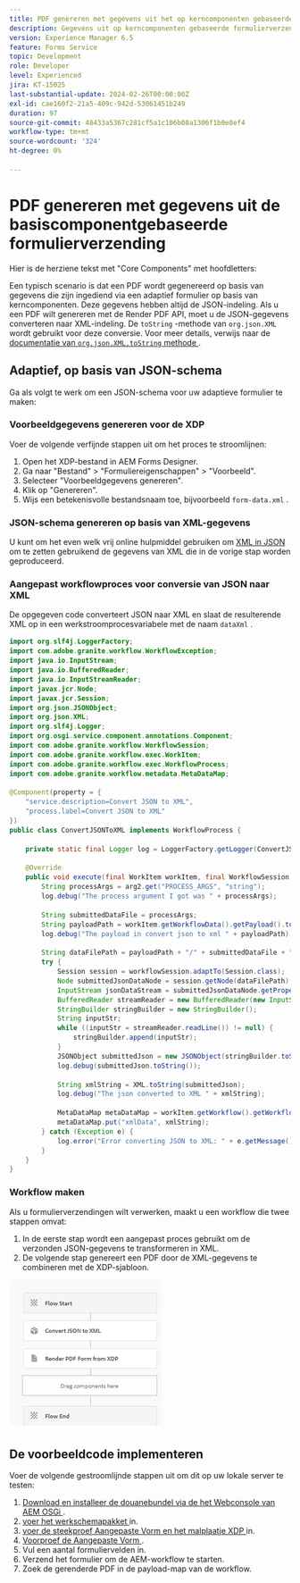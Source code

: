 ```yaml
---
title: PDF genereren met gegevens uit het op kerncomponenten gebaseerde adaptieve formulier
description: Gegevens uit op kerncomponenten gebaseerde formulierverzending samenvoegen met XDP-sjabloon in workflow
version: Experience Manager 6.5
feature: Forms Service
topic: Development
role: Developer
level: Experienced
jira: KT-15025
last-substantial-update: 2024-02-26T00:00:00Z
exl-id: cae160f2-21a5-409c-942d-53061451b249
duration: 97
source-git-commit: 48433a5367c281cf5a1c106b08a1306f1b0e8ef4
workflow-type: tm+mt
source-wordcount: '324'
ht-degree: 0%

---
```


# PDF genereren met gegevens uit de basiscomponentgebaseerde formulierverzending

Hier is de herziene tekst met &quot;Core Components&quot; met hoofdletters:

Een typisch scenario is dat een PDF wordt gegenereerd op basis van gegevens die zijn ingediend via een adaptief formulier op basis van kerncomponenten. Deze gegevens hebben altijd de JSON-indeling. Als u een PDF wilt genereren met de Render PDF API, moet u de JSON-gegevens converteren naar XML-indeling. De `toString` -methode van `org.json.XML` wordt gebruikt voor deze conversie. Voor meer details, verwijs naar de [ documentatie van `org.json.XML.toString` methode ](https://www.javadoc.io/doc/org.json/json/20171018/org/json/XML.html#toString-java.lang.Object-).

## Adaptief, op basis van JSON-schema

Ga als volgt te werk om een JSON-schema voor uw adaptieve formulier te maken:

### Voorbeeldgegevens genereren voor de XDP

Voer de volgende verfijnde stappen uit om het proces te stroomlijnen:

1. Open het XDP-bestand in AEM Forms Designer.
1. Ga naar &quot;Bestand&quot; > &quot;Formuliereigenschappen&quot; > &quot;Voorbeeld&quot;.
1. Selecteer &quot;Voorbeeldgegevens genereren&quot;.
1. Klik op &quot;Genereren&quot;.
1. Wijs een betekenisvolle bestandsnaam toe, bijvoorbeeld `form-data.xml` .

### JSON-schema genereren op basis van XML-gegevens

U kunt om het even welk vrij online hulpmiddel gebruiken om [ XML in JSON ](https://jsonformatter.org/xml-to-jsonschema) om te zetten gebruikend de gegevens van XML die in de vorige stap worden geproduceerd.

### Aangepast workflowproces voor conversie van JSON naar XML

De opgegeven code converteert JSON naar XML en slaat de resulterende XML op in een werkstroomprocesvariabele met de naam `dataXml` .

```java
import org.slf4j.LoggerFactory;
import com.adobe.granite.workflow.WorkflowException;
import java.io.InputStream;
import java.io.BufferedReader;
import java.io.InputStreamReader;
import javax.jcr.Node;
import javax.jcr.Session;
import org.json.JSONObject;
import org.json.XML;
import org.slf4j.Logger;
import org.osgi.service.component.annotations.Component;
import com.adobe.granite.workflow.WorkflowSession;
import com.adobe.granite.workflow.exec.WorkItem;
import com.adobe.granite.workflow.exec.WorkflowProcess;
import com.adobe.granite.workflow.metadata.MetaDataMap;

@Component(property = {
    "service.description=Convert JSON to XML",
    "process.label=Convert JSON to XML"
})
public class ConvertJSONToXML implements WorkflowProcess {

    private static final Logger log = LoggerFactory.getLogger(ConvertJSONToXML.class);

    @Override
    public void execute(final WorkItem workItem, final WorkflowSession workflowSession, final MetaDataMap arg2) throws WorkflowException {
        String processArgs = arg2.get("PROCESS_ARGS", "string");
        log.debug("The process argument I got was " + processArgs);
        
        String submittedDataFile = processArgs;
        String payloadPath = workItem.getWorkflowData().getPayload().toString();
        log.debug("The payload in convert json to xml " + payloadPath);
        
        String dataFilePath = payloadPath + "/" + submittedDataFile + "/jcr:content";
        try {
            Session session = workflowSession.adaptTo(Session.class);
            Node submittedJsonDataNode = session.getNode(dataFilePath);
            InputStream jsonDataStream = submittedJsonDataNode.getProperty("jcr:data").getBinary().getStream();
            BufferedReader streamReader = new BufferedReader(new InputStreamReader(jsonDataStream, "UTF-8"));
            StringBuilder stringBuilder = new StringBuilder();
            String inputStr;
            while ((inputStr = streamReader.readLine()) != null) {
                stringBuilder.append(inputStr);
            }
            JSONObject submittedJson = new JSONObject(stringBuilder.toString());
            log.debug(submittedJson.toString());
            
            String xmlString = XML.toString(submittedJson);
            log.debug("The json converted to XML " + xmlString);
            
            MetaDataMap metaDataMap = workItem.getWorkflow().getWorkflowData().getMetaDataMap();
            metaDataMap.put("xmlData", xmlString);
        } catch (Exception e) {
            log.error("Error converting JSON to XML: " + e.getMessage(), e);
        }
    }
}
```

### Workflow maken

Als u formulierverzendingen wilt verwerken, maakt u een workflow die twee stappen omvat:

1. In de eerste stap wordt een aangepast proces gebruikt om de verzonden JSON-gegevens te transformeren in XML.
1. De volgende stap genereert een PDF door de XML-gegevens te combineren met de XDP-sjabloon.

![ json-aan-xml ](assets/json-to-xml-process-step.png)


## De voorbeeldcode implementeren

Voer de volgende gestroomlijnde stappen uit om dit op uw lokale server te testen:

1. [ Download en installeer de douanebundel via de het Webconsole van AEM OSGi ](assets/convertJsonToXML.core-1.0.0-SNAPSHOT.jar).
1. [ voer het werkschemapakket ](assets/workflow_to_render_pdf.zip) in.
1. [ voer de steekproef Aangepaste Vorm en het malplaatje XDP ](assets/adaptive_form_and_xdp_template.zip) in.
1. [ Voorproef de Aangepaste Vorm ](http://localhost:4502/content/dam/formsanddocuments/f23/jcr:content?wcmmode=disabled).
1. Vul een aantal formuliervelden in.
1. Verzend het formulier om de AEM-workflow te starten.
1. Zoek de gerenderde PDF in de payload-map van de workflow.
